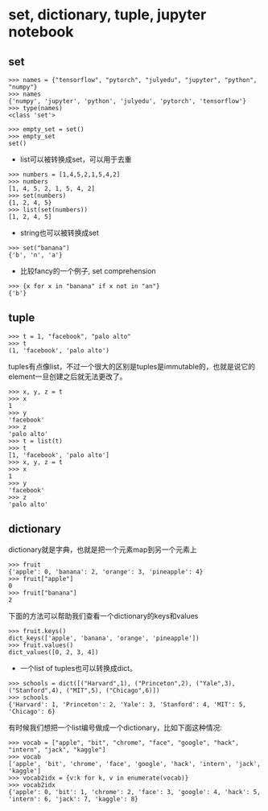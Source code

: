 # set, dictionary, tuple, jupyter notebook

## set
```
>>> names = {"tensorflow", "pytorch", "julyedu", "jupyter", "python", "numpy"}
>>> names
{'numpy', 'jupyter', 'python', 'julyedu', 'pytorch', 'tensorflow'}
>>> type(names)
<class 'set'>
```


```
>>> empty_set = set()
>>> empty_set
set()
```

- list可以被转换成set，可以用于去重
```
>>> numbers = [1,4,5,2,1,5,4,2]
>>> numbers
[1, 4, 5, 2, 1, 5, 4, 2]
>>> set(numbers)
{1, 2, 4, 5}
>>> list(set(numbers))
[1, 2, 4, 5]
```
- string也可以被转换成set
```
>>> set("banana")
{'b', 'n', 'a'}
```

- 比较fancy的一个例子, set comprehension
```
>>> {x for x in "banana" if x not in "an"}
{'b'}
```


## tuple


```
>>> t = 1, "facebook", "palo alto"
>>> t
(1, 'facebook', 'palo alto')
```

tuples有点像list，不过一个很大的区别是tuples是immutable的，也就是说它的element一旦创建之后就无法更改了。

```
>>> x, y, z = t
>>> x
1
>>> y
'facebook'
>>> z
'palo alto'
>>> t = list(t)
>>> t
[1, 'facebook', 'palo alto']
>>> x, y, z = t
>>> x
1
>>> y
'facebook'
>>> z
'palo alto'

```

## dictionary

dictionary就是字典，也就是把一个元素map到另一个元素上
```
>>> fruit
{'apple': 0, 'banana': 2, 'orange': 3, 'pineapple': 4}
>>> fruit["apple"]
0
>>> fruit["banana"]
2
```

下面的方法可以帮助我们查看一个dictionary的keys和values
```
>>> fruit.keys()
dict_keys(['apple', 'banana', 'orange', 'pineapple'])
>>> fruit.values()
dict_values([0, 2, 3, 4])

```

- 一个list of tuples也可以转换成dict。
```
>>> schools = dict([("Harvard",1), ("Princeton",2), ("Yale",3), ("Stanford",4), ("MIT",5), ("Chicago",6)])
>>> schools
{'Harvard': 1, 'Princeton': 2, 'Yale': 3, 'Stanford': 4, 'MIT': 5, 'Chicago': 6}
```

有时候我们想把一个list编号做成一个dictionary，比如下面这种情况:
```
>>> vocab = ["apple", "bit", "chrome", "face", "google", "hack", "intern", "jack", "kaggle"]
>>> vocab
['apple', 'bit', 'chrome', 'face', 'google', 'hack', 'intern', 'jack', 'kaggle']
>>> vocab2idx = {v:k for k, v in enumerate(vocab)}
>>> vocab2idx
{'apple': 0, 'bit': 1, 'chrome': 2, 'face': 3, 'google': 4, 'hack': 5, 'intern': 6, 'jack': 7, 'kaggle': 8}
```



